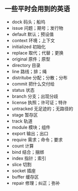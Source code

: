 ## 一些平时会用到的英语
- dock 码头；船坞
- issue 问题；期号；发行物
- default 默认；预设值
- context 环境；上下文
- initialized 初始化
- replace 取代；代替；更换
- original 原件；原型
- directory 目录
- line 路线；排；绳
- distritube 分配；分散；分布
- commit 把什么交付给
- status 状态
- branch 分支；出现分歧
- license 执照；许可证；特许
- untracked 无足迹的；无路径的
- stage 暂存区
- track 轨道
- module 模块；组件
- export 输出；出口
- require 需求；命令；要求
- count 计算
- bind 结合；捆绑
- index 指针；索引
- slice 切割
- socket 插座
- buffer 缓存区
- repair 修理；纠正；弥补
